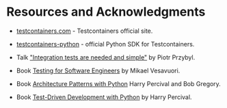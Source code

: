 # Resources and Acknowledgments

- [testcontainers.com](https://testcontainers.com/) - Testcontainers official site.

- [testcontainers-python](https://testcontainers-python.readthedocs.io/) - official Python SDK for Testcontainers.

- Talk ["Integration tests are needed and simple"](https://softwaregarden.dev/en/talks/integration-tests-are-needed-and-simple/) by Piotr Przybyl.

- Book [Testing for Software Engineers](https://testing.mikaelvesavuori.se/) by Mikael Vesavuori.

- Book [Architecture Patterns with Python](https://www.cosmicpython.com/) Harry Percival and Bob Gregory.

- Book [Test-Driven Development with Python](https://www.obeythetestinggoat.com/) by Harry Percival.
